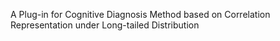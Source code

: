 A Plug-in for Cognitive Diagnosis Method based on
Correlation Representation under Long-tailed
Distribution
